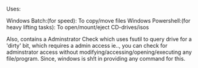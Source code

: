 Uses:

Windows Batch:(for speed): To copy/move files
Windows Powershell:(for heavy lifting tasks): To open/mount/eject CD-drives/isos

Also, contains a Adminstrator Check which uses fsutil to query drive for a 'dirty' bit, which requires a admin access ie.., you can check for adminstrator access without modifying/accessing/opening/executing any file/program. Since, windows is sh!t in providing any command for this.